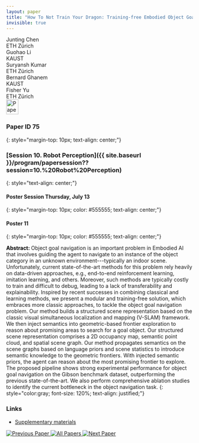 ```yaml
---
layout: paper
title: "How To Not Train Your Dragon: Training-free Embodied Object Goal Navigation with Semantic Frontiers"
invisible: true
---
```

<div class="paper-authors">
<div class="paper-author-box">
    <div class="paper-author-name">Junting Chen</div>
    <div class="paper-author-uni">ETH Zürich</div>
</div>
<div class="paper-author-box">
    <div class="paper-author-name">Guohao Li</div>
    <div class="paper-author-uni">KAUST</div>
</div>
<div class="paper-author-box">
    <div class="paper-author-name">Suryansh Kumar</div>
    <div class="paper-author-uni">ETH Zürich</div>
</div>
<div class="paper-author-box">
    <div class="paper-author-name">Bernard Ghanem</div>
    <div class="paper-author-uni">KAUST</div>
</div>
<div class="paper-author-box">
    <div class="paper-author-name">Fisher Yu</div>
    <div class="paper-author-uni">ETH Zürich</div>
</div>

</div><div class="paper-pdf">
<div> <a href="http://www.roboticsproceedings.org/rss19/p075.pdf"><img src="{{ site.baseurl }}/images/paper_link.png" alt="Paper Website" width = "33"  height = "40"/></a> </div>
</div>

### Paper ID 75
{: style="margin-top: 10px; text-align: center;"}

### [Session 10. Robot Perception]({{ site.baseurl }}/program/papersession??session=10.%20Robot%20Perception)
{: style="text-align: center;"}

#### Poster Session Thursday, July 13
{: style="margin-top: 10px; color: #555555; text-align: center;"}

#### Poster 11
{: style="margin-top: 10px; color: #555555; text-align: center;"}

<b style="color: black;">Abstract: </b>Object goal navigation is an important problem in Embodied AI that involves guiding the agent to navigate to an instance of the object category in an unknown environment---typically an indoor scene. Unfortunately, current state-of-the-art methods for this problem rely heavily on data-driven approaches, e.g., end-to-end reinforcement learning, imitation learning, and others. Moreover, such methods are typically costly to train and difficult to debug, leading to a lack of transferability and explainability. Inspired by recent successes in combining classical and learning methods, we present a modular and training-free solution, which embraces more classic approaches, to tackle the object goal navigation problem. Our method builds a structured scene representation based on the classic visual simultaneous localization and mapping (V-SLAM) framework. We then inject semantics into geometric-based frontier exploration to reason about promising areas to search for a goal object. Our structured scene representation comprises a 2D occupancy map, semantic point cloud, and spatial scene graph. Our method propagates semantics on the scene graphs based on language priors and scene statistics to introduce semantic knowledge to the geometric frontiers. With injected semantic priors, the agent can reason about the most promising frontier to explore.  The proposed pipeline shows strong experimental performance for object goal navigation on the Gibson benchmark dataset, outperforming the previous state-of-the-art. We also perform comprehensive ablation studies to identify the current bottleneck in the object navigation task.
{: style="color:gray; font-size: 120%; text-align: justified;"}


### Links
- [Supplementary materials](http://www.roboticsproceedings.org/rss19/p075_sup.zip)

<div class="paper-menu">
<a href="{{ site.baseurl }}/program/papers/074/"> <img src="{{ site.baseurl }}/images/previous_paper_icon.png" alt="Previous Paper" title="Previous Paper"/> </a>
<a href="{{ site.baseurl }}/program/papers"><img src="{{ site.baseurl }}/images/overview_icon.png" alt="All Papers" title="All Papers"/> </a>
<a href="{{ site.baseurl }}/program/papers/076/"> <img src="{{ site.baseurl }}/images/next_paper_icon.png" alt="Next Paper" title="Next Paper"/> </a>

</div>
